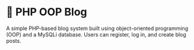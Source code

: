 # 📰 PHP OOP Blog

A simple PHP-based blog system built using object-oriented programming (OOP) and a MySQLi database. Users can register, log in, and create blog posts.
